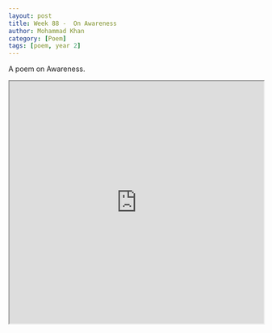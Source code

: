```yaml
---
layout: post
title: Week 88 -  On Awareness
author: Mohammad Khan
category: [Poem]
tags: [poem, year 2]
---
```

A poem on Awareness.

<iframe src="https://drive.google.com/file/d/19YEavXeDjMrDgQLV7frP2JrrvEnE0RZ8/preview" width="100%" height="480px" allow="autoplay"></iframe>
